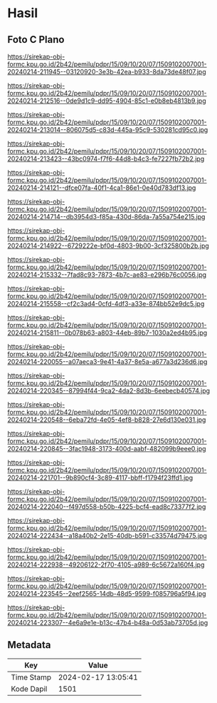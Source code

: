 # Hasil

## Foto C Plano

https://sirekap-obj-formc.kpu.go.id/2b42/pemilu/pdpr/15/09/10/20/07/1509102007001-20240214-211945--03120920-3e3b-42ea-b933-8da73de48f07.jpg

https://sirekap-obj-formc.kpu.go.id/2b42/pemilu/pdpr/15/09/10/20/07/1509102007001-20240214-212516--0de9d1c9-dd95-4904-85c1-e0b8eb4813b9.jpg

https://sirekap-obj-formc.kpu.go.id/2b42/pemilu/pdpr/15/09/10/20/07/1509102007001-20240214-213014--806075d5-c83d-445a-95c9-530281cd95c0.jpg

https://sirekap-obj-formc.kpu.go.id/2b42/pemilu/pdpr/15/09/10/20/07/1509102007001-20240214-213423--43bc0974-f7f6-44d8-b4c3-fe7227fb72b2.jpg

https://sirekap-obj-formc.kpu.go.id/2b42/pemilu/pdpr/15/09/10/20/07/1509102007001-20240214-214121--dfce07fa-40f1-4ca1-86e1-0e40d783df13.jpg

https://sirekap-obj-formc.kpu.go.id/2b42/pemilu/pdpr/15/09/10/20/07/1509102007001-20240214-214714--db3954d3-f85a-430d-86da-7a55a754e215.jpg

https://sirekap-obj-formc.kpu.go.id/2b42/pemilu/pdpr/15/09/10/20/07/1509102007001-20240214-214922--6729222e-bf0d-4803-9b00-3cf325800b2b.jpg

https://sirekap-obj-formc.kpu.go.id/2b42/pemilu/pdpr/15/09/10/20/07/1509102007001-20240214-215332--7fad8c93-7873-4b7c-ae83-e296b76c0056.jpg

https://sirekap-obj-formc.kpu.go.id/2b42/pemilu/pdpr/15/09/10/20/07/1509102007001-20240214-215558--cf2c3ad4-0cfd-4df3-a33e-874bb52e9dc5.jpg

https://sirekap-obj-formc.kpu.go.id/2b42/pemilu/pdpr/15/09/10/20/07/1509102007001-20240214-215811--0b078b63-a803-44eb-89b7-1030a2ed4b95.jpg

https://sirekap-obj-formc.kpu.go.id/2b42/pemilu/pdpr/15/09/10/20/07/1509102007001-20240214-220055--a07aeca3-9e41-4a37-8e5a-a677a3d236d6.jpg

https://sirekap-obj-formc.kpu.go.id/2b42/pemilu/pdpr/15/09/10/20/07/1509102007001-20240214-220345--87994f44-9ca2-4da2-8d3b-6eebecb40574.jpg

https://sirekap-obj-formc.kpu.go.id/2b42/pemilu/pdpr/15/09/10/20/07/1509102007001-20240214-220548--6eba72fd-4e05-4ef8-b828-27e6d130e031.jpg

https://sirekap-obj-formc.kpu.go.id/2b42/pemilu/pdpr/15/09/10/20/07/1509102007001-20240214-220845--3fac1948-3173-400d-aabf-482099b9eee0.jpg

https://sirekap-obj-formc.kpu.go.id/2b42/pemilu/pdpr/15/09/10/20/07/1509102007001-20240214-221701--9b890cf4-3c89-4117-bbff-f1794f23ffd1.jpg

https://sirekap-obj-formc.kpu.go.id/2b42/pemilu/pdpr/15/09/10/20/07/1509102007001-20240214-222040--f497d558-b50b-4225-bcf4-ead8c73377f2.jpg

https://sirekap-obj-formc.kpu.go.id/2b42/pemilu/pdpr/15/09/10/20/07/1509102007001-20240214-222434--a18a40b2-2e15-40db-b591-c33574d79475.jpg

https://sirekap-obj-formc.kpu.go.id/2b42/pemilu/pdpr/15/09/10/20/07/1509102007001-20240214-222938--49206122-2f70-4105-a989-6c5672a160f4.jpg

https://sirekap-obj-formc.kpu.go.id/2b42/pemilu/pdpr/15/09/10/20/07/1509102007001-20240214-223545--2eef2565-14db-48d5-9599-f085796a5f94.jpg

https://sirekap-obj-formc.kpu.go.id/2b42/pemilu/pdpr/15/09/10/20/07/1509102007001-20240214-223307--4e6a9e1e-b13c-47b4-b48a-0d53ab73705d.jpg


## Metadata

| Key        | Value               |
| ---------- | ------------------- |
| Time Stamp | 2024-02-17 13:05:41 |
| Kode Dapil | 1501                |



